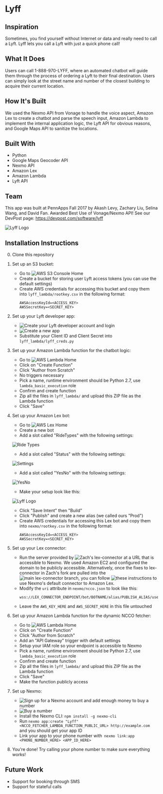 # Lyff

## Inspiration
Sometimes, you find yourself without Internet or data and really need to call a Lyft. Lyff lets you call a Lyft with just a quick phone call!

## What It Does
Users can call 1-888-970-LYFF, where an automated chatbot will guide them through the process of ordering a Lyft to their final destination. Users can simply look at the street name and number of the closest building to acquire their current location.

## How It's Built
We used the Nexmo API from Vonage to handle the voice aspect, Amazon Lex to create a chatbot and parse the speech input, Amazon Lambda to implement the internal application logic, the Lyft API for obvious reasons, and Google Maps API to sanitize the locations.

## Built With
* Python
* Google Maps Geocoder API
* Nexmo API
* Amazon Lex
* Amazon Lambda
* Lyft API

## Team
This app was built at PennApps Fall 2017 by Akash Levy, Zachary Liu, Selina Wang, and David Fan. Awarded Best Use of Vonage/Nexmo API! See our DevPost page: https://devpost.com/software/lyff

![Lyff Logo](/lyff-logo.png)

## Installation Instructions

0. Clone this repository

1. Set up an S3 bucket:
    * Go to ![AWS S3 Console Home](https://s3.console.aws.amazon.com/s3/home)
    * Create a bucket for storing user Lyft access tokens (you can use the default settings)
    * Create AWS credentials for accessing this bucket and copy them into ```lyff_lambda/rootkey.csv``` in the following format:
      ```
      AWSAccessKeyId=<ACCESS_KEY>
      AWSSecretKey=<SECRET_KEY>
      ```

2. Set up your Lyft developer app:
    * ![Create your Lyft developer account](https://www.lyft.com/developers) and login
    * ![Create a new app](https://www.lyft.com/developers/apps/new)
    * Substitute your Client ID and Client Secret into ```lyff_lambda/lyff_creds.py```

3. Set up your Amazon Lambda function for the chatbot logic:
    * Go to ![AWS Lambda Home](https://console.aws.amazon.com/lambda/home)
    * Click on "Create Function"
    * Click "Author from Scratch"
    * No triggers necessary
    * Pick a name, runtime environment should be Python 2.7, use ```lambda_basic_execution``` role
    * Confirm and create function
    * Zip all the files in ```lyff_lambda/``` and upload this ZIP file as the Lambda function
    * Click "Save"

4. Set up your Amazon Lex bot:
    * Go to ![AWS Lex Home](https://console.aws.amazon.com/lex/home)
    * Create a new bot
    * Add a slot called "RideTypes" with the following settings:
    
    ![Ride Types](/setup-2.png)
    
    * Add a slot called "Status" with the following settings:
    
    ![Settings](/setup-3.png)
    
    * Add a slot called "YesNo" with the following settings:
  
    ![YesNo](/setup-4.png)
    
    * Make your setup look like this:
    
    ![Lyff Logo](/setup-1.png)
    
    * Click "Save Intent" then "Build"
    * Click "Publish" and create a new alias (we called ours "Prod")
    * Create AWS credentials for accessing this Lex bot and copy them into ```nexmo/rootkey.csv``` in the following format:
      ```
      AWSAccessKeyId=<ACCESS_KEY>
      AWSSecretKey=<SECRET_KEY>
      ```
      
4. Set up your Lex connector:
    * Run the server provided by ![Zach's lex-connector](https://github.com/zacharyliu/lex-connector) at a URL that is accessible to Nexmo. We used Amazon EC2 and configured the domain to be publicly accessible. Alternatively, once the fixes to lex-connector in Zach's fork are pulled into the ![main lex-connector branch](https://github.com/Nexmo/lex-connector), you can follow ![these instructions](https://developer.nexmo.com/voice/voice-api/guides/connecting-voice-calls-to-amazon-lex-bots) to use Nexmo's default connector to Amazon Lex.
    * Modify the ```uri``` attribute in ```nexmo/ncco.json``` to look like this:
      ```
      wss://LEX_CONNECTOR_ENDPOINT/bot/BOTNAME/alias/PUBLISH_ALIAS/user/AWSServiceRoleForLexBots/content
      ```
    * Leave the ```AWS_KEY_HERE``` and ```AWS_SECRET_HERE``` in this file untouched
    
5. Set up your Amazon Lambda function for the dynamic NCCO fetcher:
    * Go to ![AWS Lambda Home](https://console.aws.amazon.com/lambda/home)
    * Click on "Create Function"
    * Click "Author from Scratch"
    * Add an "API Gateway" trigger with default settings
    * Setup your IAM role so your endpoint is accessible to Nexmo
    * Pick a name, runtime environment should be Python 2.7, use ```lambda_basic_execution``` role
    * Confirm and create function
    * Zip all the files in ```lyff_lambda/``` and upload this ZIP file as the Lambda function
    * Click "Save"
    * Make the function publicly access

6. Set up Nexmo:
    * ![Sign up for a Nexmo account](https://dashboard.nexmo.com/sign-up) and add enough money to buy a number
    * ![Buy a number](https://dashboard.nexmo.com/buy-numbers)
    * Install the Nexmo CLI: ```npm install -g nexmo-cli```
    * Run ```nexmo app:create "Lyff" <NCCO_FETCHER_LAMBDA_FUNCTION_PUBLIC_URL> http://example.com``` and you should get your app ID
    * Link your app to your phone number with``` nexmo link:app <PHONE_NUMBER_HERE> <APP_ID_HERE>```
    
7. You're done! Try calling your phone number to make sure everything works!

## Future Work
* Support for booking through SMS
* Support for stateful calls
